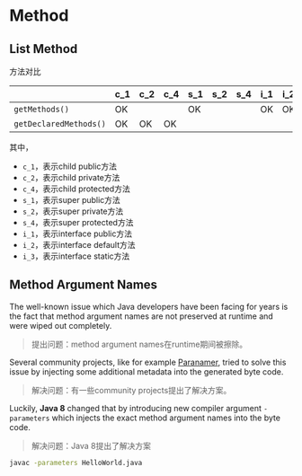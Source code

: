 # Method

## List Method

方法对比

|                        | c_1  | c_2  | c_4  | s_1  | s_2  | s_4  | i_1  | i_2  | i_3  |
| ---------------------- | ---- | ---- | ---- | ---- | ---- | ---- | ---- | ---- | ---- |
| `getMethods()`         | OK   |      |      | OK   |      |      | OK   | OK   |      |
| `getDeclaredMethods()` | OK   | OK   | OK   |      |      |      |      |      |      |


其中，

- `c_1`，表示child public方法
- `c_2`，表示child private方法
- `c_4`，表示child protected方法
- `s_1`，表示super public方法
- `s_2`，表示super private方法
- `s_4`，表示super protected方法
- `i_1`，表示interface public方法
- `i_2`，表示interface default方法
- `i_3`，表示interface static方法

## Method Argument Names

The well-known issue which Java developers have been facing for years is the fact that method argument names are not preserved at runtime and were wiped out completely.

> 提出问题：method argument names在runtime期间被擦除。

Several community projects, like for example [Paranamer](https://github.com/paul-hammant/paranamer), tried to solve this issue by injecting some additional metadata into the generated byte code.

> 解决问题：有一些community projects提出了解决方案。

Luckily, **Java 8** changed that by introducing new compiler argument `-parameters` which injects the exact method argument names into the byte code.

> 解决问题：Java 8提出了解决方案

```bash
javac -parameters HelloWorld.java
```













